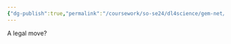 ```yaml
---
{"dg-publish":true,"permalink":"/coursework/so-se24/dl4science/gem-net/stabilizing-the-variance-of-gem-net-s-activations-with-predetermined-scaling-factors-yields-significant-improvements-over-regular-normalization-layers/","noteIcon":""}
---
```


A legal move? 